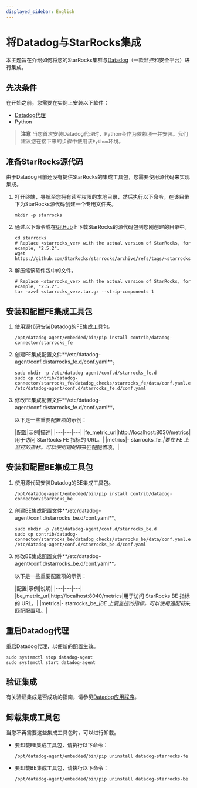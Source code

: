 ```yaml
---
displayed_sidebar: English
---
```


# 将Datadog与StarRocks集成

本主题旨在介绍如何将您的StarRocks集群与[Datadog](https://www.datadoghq.com/)（一款监控和安全平台）进行集成。

## 先决条件

在开始之前，您需要在实例上安装以下软件：

- [Datadog代理](https://docs.datadoghq.com/getting_started/agent/)
- Python

> **注意**
> 当您首次安装Datadog代理时，Python会作为依赖项一并安装。我们建议您在接下来的步骤中使用该`Python`环境。

## 准备StarRocks源代码

由于Datadog目前还没有提供StarRocks的集成工具包，您需要使用源代码来实现集成。

1. 打开终端，导航至您拥有读写权限的本地目录，然后执行以下命令，在该目录下为StarRocks源代码创建一个专用文件夹。

   ```shell
   mkdir -p starrocks
   ```

2. 通过以下命令或在[GitHub](https://github.com/StarRocks/starrocks/tags)上下载StarRocks的源代码包到您刚创建的目录中。

   ```shell
   cd starrocks
   # Replace <starrocks_ver> with the actual version of StarRocks, for example, "2.5.2".
   wget https://github.com/StarRocks/starrocks/archive/refs/tags/<starrocks_ver>.tar.gz
   ```

3. 解压缩该软件包中的文件。

   ```shell
   # Replace <starrocks_ver> with the actual version of StarRocks, for example, "2.5.2".
   tar -xzvf <starrocks_ver>.tar.gz --strip-components 1
   ```

## 安装和配置FE集成工具包

1. 使用源代码安装Datadog的FE集成工具包。

   ```shell
   /opt/datadog-agent/embedded/bin/pip install contrib/datadog-connector/starrocks_fe
   ```

2. 创建FE集成配置文件**/etc/datadog-agent/conf.d/starrocks_fe.d/conf.yaml**。

   ```shell
   sudo mkdir -p /etc/datadog-agent/conf.d/starrocks_fe.d
   sudo cp contrib/datadog-connector/starrocks_fe/datadog_checks/starrocks_fe/data/conf.yaml.example /etc/datadog-agent/conf.d/starrocks_fe.d/conf.yaml
   ```

3. 修改FE集成配置文件**/etc/datadog-agent/conf.d/starrocks_fe.d/conf.yaml**。

   以下是一些重要配置项的示例：

   |配置|示例|描述|
|---|---|---|
   |fe_metric_url|http://localhost:8030/metrics|用于访问 StarRocks FE 指标的 URL。|
   |metrics|- starrocks_fe_*|要在 FE 上监控的指标。可以使用通配符*来匹配配置项。|

## 安装和配置BE集成工具包

1. 使用源代码安装Datadog的BE集成工具包。

   ```shell
   /opt/datadog-agent/embedded/bin/pip install contrib/datadog-connector/starrocks_be
   ```

2. 创建BE集成配置文件**/etc/datadog-agent/conf.d/starrocks_be.d/conf.yaml**。

   ```shell
   sudo mkdir -p /etc/datadog-agent/conf.d/starrocks_be.d
   sudo cp contrib/datadog-connector/starrocks_be/datadog_checks/starrocks_be/data/conf.yaml.example /etc/datadog-agent/conf.d/starrocks_be.d/conf.yaml
   ```

3. 修改BE集成配置文件**/etc/datadog-agent/conf.d/starrocks_be.d/conf.yaml**。

   以下是一些重要配置项的示例：

   |配置|示例|说明|
|---|---|---|
   |be_metric_url|http://localhost:8040/metrics|用于访问 StarRocks BE 指标的 URL。|
   |metrics|- starrocks_be_*|BE 上要监控的指标。可以使用通配符*来匹配配置项。|

## 重启Datadog代理

重启Datadog代理，以便新的配置生效。

```shell
sudo systemctl stop datadog-agent
sudo systemctl start datadog-agent
```

## 验证集成

有关验证集成是否成功的指南，请参见[Datadog应用程序](https://docs.datadoghq.com/getting_started/application/)。

## 卸载集成工具包

当您不再需要这些集成工具包时，可以进行卸载。

- 要卸载FE集成工具包，请执行以下命令：

  ```shell
  /opt/datadog-agent/embedded/bin/pip uninstall datadog-starrocks-fe
  ```

- 要卸载BE集成工具包，请执行以下命令：

  ```shell
  /opt/datadog-agent/embedded/bin/pip uninstall datadog-starrocks-be
  ```

